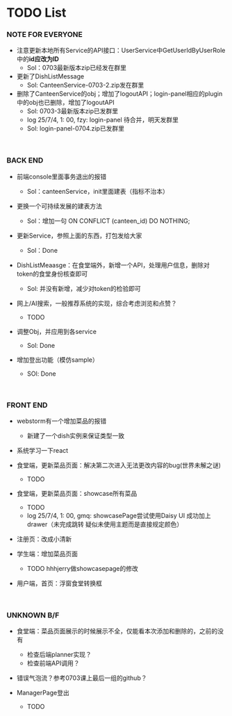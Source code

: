 # TODO List


### NOTE FOR EVERYONE

- 注意更新本地所有Service的API接口：UserService中GetUserIdByUserRole中的**id应改为ID**
  - Sol：0703最新版本zip已经发在群里
- 更新了DishListMessage
  - Sol: CanteenService-0703-2.zip发在群里
- 删除了CanteenService的obj；增加了logoutAPI；login-panel相应的plugin中的obj也已删除，增加了logoutAPI
  - Sol: 0703-3最新版本zip已发群里
  - log 25/7/4, 1: 00, fzy: login-panel 待合并，明天发群里
  - Sol: login-panel-0704.zip已发群里

</br>

### BACK END

- 前端console里面事务退出的报错
  - Sol：canteenService，init里面建表（指标不治本）
- 更换一个可持续发展的建表方法
  - Sol：增加一句 ON CONFLICT (canteen_id) DO NOTHING;
- 更新Service，参照上面的东西，打包发给大家
  - Sol：Done
 
    
- DishListMeaasge：在食堂端外，新增一个API，处理用户信息，删除对token的食堂身份核查即可
  - Sol: 并没有新增，减少对token的检验即可
    
- 网上/AI搜索，一般推荐系统的实现，综合考虑浏览和点赞？
  - TODO
 
    
- 调整Obj，并应用到各service
  - Sol: Done
- 增加登出功能（模仿sample）
  - SOl: Done

</br>
  

### FRONT END

- webstorm有一个增加菜品的报错
  - 新建了一个dish实例来保证类型一致

- 系统学习一下react

- 食堂端，更新菜品页面：解决第二次进入无法更改内容的bug(世界未解之谜)
  - TODO 
- 食堂端，更新菜品页面：showcase所有菜品
  - TODO
  - log 25/7/4, 1: 00, gmq: showcasePage尝试使用Daisy UI 成功加上drawer（未完成跳转 疑似未使用主题而是直接规定颜色）
- 注册页：改成小清新
- 学生端：增加菜品页面
  - TODO hhhjerry做showcasepage的修改 
- 用户端，首页：浮窗食堂转换框

</br>


### UNKNOWN B/F

- 食堂端：菜品页面展示的时候展示不全，仅能看本次添加和删除的，之前的没有
  - 检查后端planner实现？
  - 检查前端API调用？
 
- 错误气泡流？参考0703课上最后一组的github？

- ManagerPage登出
  - TODO

</br>

